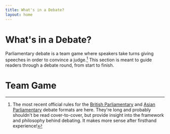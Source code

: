 ```yaml
---
title: What's in a Debate?
layout: home
---
```


# What's in a Debate?
Parliamentary debate is a team game where speakers take turns giving speeches in order to convince a judge.[^1] This section is meant to guide readers through a debate round, from start to finish.

# Team Game


[^1]: The most recent official rules for the [British Parliamentary](https://sadcdebate.com/files/WUDC-Manual-2024.pdf) and [Asian Parliamentary](https://docs.google.com/document/d/1JoJa0oqDfW06vAQb3eBcAX37oG9p2g0hRO44vvCHv_Q/edit?tab=t.0) debate formats are here. They're long and probably shouldn't be read cover-to-cover, but provide insight into the framework and philosophy behind debating. It makes more sense after firsthand experience!
